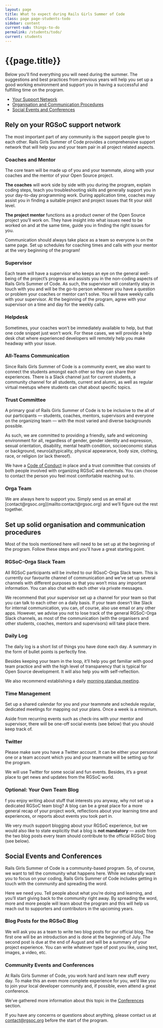 ```yaml
---
layout: page
title: What to expect during Rails Girls Summer of Code
class: page page-students-todo
sidebar: content
current-sub: things-to-do
permalink: /students/todo/
current: students
---
```


<h1>{{page.title}}</h1>

Below you’ll find everything you will need during the summer. The suggestions and best practices from previous years will help you set up a good working environment and support you in having a successful and fulfilling time on the program.  


* <a href="#support-network">Your Support Network</a>
* <a href="#project-setup">Organisation and Communication Procedures</a>
* <a href="#social-events">Social Events and Conferences</a>


<h2 id="support-network">Rely on your RGSoC support network</h2>

The most important part of any community is the support people give to each other. Rails Girls Summer of Code provides a comprehensive support network that will help you and your team pair in all project related aspects.

<h3>Coaches and Mentor</h3>   
The core team will be made up of you and your teammate, along with your coaches and the mentor of your Open Source project.

**The coaches** will work side by side with you during the program, explain coding steps, teach you troubleshooting skills and generally support you in your day-to-day programming work. During application time, coaches may assist you in finding a suitable project and project issues that fit your skill level.

**The project mentor** functions as a product owner of the Open Source project you’ll work on. They have insight into what issues need to be worked on and at the same time, guide you in finding the right issues for you.

Communication should always take place as a team so everyone is on the same page. Set up schedules for coaching times and calls with your mentor at the very beginning of the program!

<h3>Supervisor</h3>     
Each team will have a supervisor who keeps an eye on the general well-being of the project’s progress and assists you in the non-coding aspects of Rails Girls Summer of Code. As such, the supervisor will constantly stay in touch with you and will be the go-to person whenever you have a question or problem your coaches or mentor can’t solve.
You will have weekly calls with your supervisor. At the beginning of the program, agree with your supervisor on a time and day for the weekly calls.

<h3>Helpdesk</h3>
Sometimes, your coaches won’t be immediately available to help, but that one code snippet just won’t work. For these cases, we will provide a help desk chat where experienced developers will remotely help you make headway with your issue.


<h3>All-Teams Communication</h3>    
Since Rails Girls Summer of Code is a community event, we also want to connect the students amongst each other so they can share their experiences. There is a Slack channel just for current students, a community channel for all students, current and alumni, as well as regular virtual meetups where students can chat about specific topics.   

<h3>Trust Committee</h3>      
A primary goal of Rails Girls Summer of Code is to be inclusive to the all of our participants — students, coaches, mentors, supervisors and everyone on the organizing team — with the most varied and diverse backgrounds possible.

As such, we are committed to providing a friendly, safe and welcoming environment for all, regardless of gender, gender identity and expression, sexual orientation, disability, mental health condition, socioeconomic status or background, neuro(a)typicality, physical appearance, body size, clothing, race, or religion (or lack thereof).

We have a [Code of Conduct](/about/code-of-conduct) in place and a trust committee that consists of both people involved with organizing RGSoC and externals. You can choose to contact the person you feel most comfortable reaching out to.

<h3>Orga Team</h3>     
We are always here to support you. Simply send us an email at [contact@rgsoc.org](mailto:contact@rgsoc.org) and we’ll figure out the rest together.


<h2 id="project-setup">Set up solid organisation and communication procedures</h2>

Most of the tools mentioned here will need to be set up at the beginning of the program. Follow these steps and you’ll have a great starting point.

<h3>RGSoC-Orga Slack Team</h3>
All RGSoC participants will be invited to our RGsoC-Orga Slack team. This is currently our favourite channel of communication and we’ve set up several channels with different purposes so that you won’t miss any important information. You can also chat with each other via private messages.

We recommend that your supervisor set up a channel for your team so that you can talk to each other on a daily basis. If your team doesn’t like Slack for internal communication, you can, of course, also use email or any other apps. However, we advise you not to lose track of the general RGSoC-Orga Slack channels, as most of the communication (with the organisers and other students, coaches, mentors and supervisors) will take place there.


<h3>Daily Log</h3>     
The daily log is a short list of things you have done each day. A summary in the form of bullet points is perfectly fine. 

Besides keeping your team in the loop, it’ll help you get familiar with good team practice and with the high level of transparency that is typical for Open Source development. It will also help you with self-reflection.

We also recommend establishing a daily [morning standup meeting](http://martinfowler.com/articles/itsNotJustStandingUp.html).

<h3>Time Management</h3>      
Set up a shared calendar for you and your teammate and schedule regular, dedicated meetings for mapping out your plans. Once a week is a minimum.

Aside from recurring events such as check-ins with your mentor and supervisor, there will be one-off social events (see below) that you should keep track of.

<h3>Twitter</h3>      
Please make sure you have a Twitter account. It can be either your personal one or a team account which you and your teammate will be setting up for the program.  

We will use Twitter for some social and fun events. Besides, it’s a great place to get news and updates from the RGSoC world.

<h3>Optional: Your Own Team Blog</h3>     
f you enjoy writing about stuff that interests you anyway, why not set up a dedicated RGSoC team blog? A blog can be a great place for a more general recap of your project work, reflections about your learning time and experiences, or reports about events you took part in.

We very much support blogging about your RGSoC experience, but we would also like to state explicitly that a blog is **not mandatory** — aside from the two blog posts every team should contribute to the official RGSoC blog (see below).

<h2 id="social-events">Social Events and Conferences</h2>      
Rails Girls Summer of Code is a community-based program. So, of course, we want to tell the community what happens here. While we naturally want you to focus on your coding, Rails Girls Summer of Code includes getting in touch with the community and spreading the word.

Here we need you. Tell people about what you’re doing and learning, and you’ll start giving back to the community right away. By spreading the word, more and more people will learn about the program and this will help us reach out to supporters and contributors in the upcoming years.

<h3>Blog Posts for the RGSoC Blog</h3>      
We will ask you as a team to write two blog posts for our official blog. The first one will be an introduction and is done at the beginning of July. The second post is due at the end of August and will be a summary of your project experience. You can write whatever type of post you like, using text, images, a video, etc.

<h3>Community Events and Conferences</h3>       
At Rails Girls Summer of Code, you work hard and learn new stuff every day. To make this an even more complete experience for you, we’d like you to join your local developer community and, if possible, even attend a great conference.

We’ve gathered more information about this topic in the [Conferences](/students/conferences) section.


If you have any concerns or questions about anything, please contact us at [contact@rgsoc.org](mailto:contact@rgsoc.org) before the start of the program.
